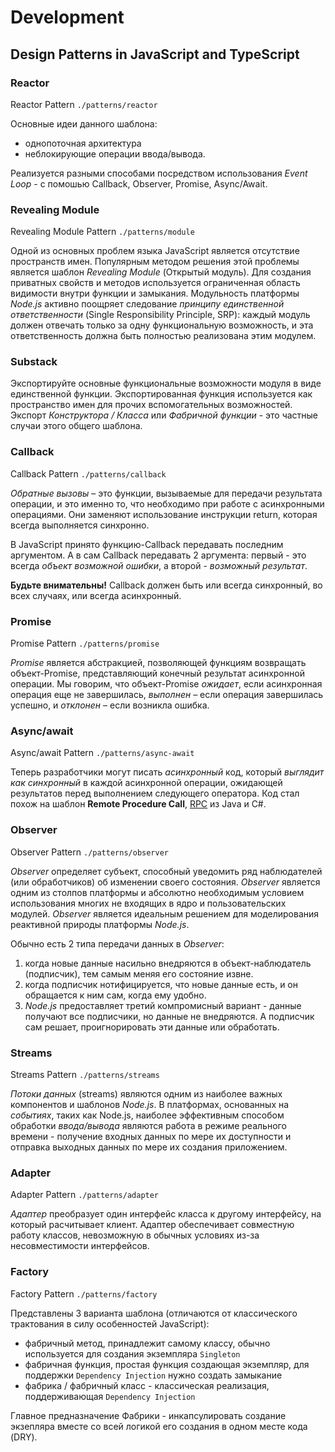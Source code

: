# Development

## Design Patterns in JavaScript and TypeScript

### Reactor

Reactor Pattern `./patterns/reactor`

Oсновные идеи данного шаблона:
- однопоточная архитектура
- неблокирующие операции ввода/вывода.

Реализуется разными способами посредством использования *Event Loop* - с помошью Callback, Observer, Promise, Async/Await.

### Revealing Module

Revealing Module Pattern `./patterns/module`

Одной из основных проблем языка JavaScript является отсутствие пространств имен. Популярным методом решения этой проблемы является шаблон *Revealing Module* (Открытый модуль). Для создания приватных свойств и методов используется ограниченная область видимости внутри функции и замыкания. Модульность платформы *Node.js* активно поощряет следование *принципу единственной ответственности* (Single Responsibility Principle, SRP): каждый модуль должен отвечать только за одну функциональную возможность, и эта ответственность должна быть
полностью реализована этим модулем.

### Substack

Экспортируйте основные функциональные возможности модуля в виде единственной функции. Экспортированная функция используется как пространство имен для прочих вспомогательных возможностей. Экспорт *Конструктора / Класса* или *Фабричной функции* - это частные случаи этого общего шаблона.

### Callback

Callback Pattern `./patterns/callback`

*Обратные вызовы* – это функции, вызываемые для передачи результата операции, и это именно то, что необходимо при работе с асинхронными операциями. Они заменяют использование инструкции return, которая всегда выполняется синхронно.

В JavaScript принято функцию-Callback передавать последним аргументом. А в сам Callback передавать 2 аргумента: первый - это всегда *объект возможной ошибки*, а второй - *возможный результат*.

**Будьте внимательны!** Callback должен быть или всегда синхронный, во всех случаях, или всегда асинхронный.

### Promise

Promise Pattern `./patterns/promise`

*Promise* является абстракцией, позволяющей функциям возвращать объект-Promise, представляющий конечный результат асинхронной операции. Мы говорим, что объект-Promise *ожидает*, если асинхронная операция еще не завершилась, *выполнен* – если операция завершилась успешно, и *отклонен* – если возникла ошибка.

### Async/await

Async/await Pattern `./patterns/async-await`

Теперь разработчики могут писать *асинхронный* код, который *выглядит как синхронный* в каждой асинхронной операции, ожидающей результатов перед выполнением следующего оператора. Код стал похож на шаблон **Remote Procedure Call**, [RPC](https://ru.wikipedia.org/wiki/Remote_Procedure_Call) из Java и С#.

### Observer

Observer Pattern `./patterns/observer`

*Observer* определяет субъект, способный уведомить ряд наблюдателей (или обработчиков) об изменении своего состояния. *Observer* является одним из столпов платформы и абсолютно необходимым условием использования многих не входящих в ядро и пользовательских модулей. *Observer* является идеальным решением для моделирования реактивной природы платформы *Node.js*.

Обычно есть 2 типа передачи данных в *Observer*:
1. когда новые данные насильно внедряются в объект-наблюдатель (подписчик), тем самым меняя его состояние извне.
2. когда подписчик нотифицируется, что новые данные есть, и он обращается к ним сам, когда ему удобно.
3. *Node.js* предоставляет третий компромисный вариант - данные получают все подписчики, но данные не внедряются. А подписчик сам решает, проигнорировать эти данные или обработать.

### Streams

Streams Pattern `./patterns/streams`

*Потоки данных* (streams) являются одним из наиболее важных компонентов и шаблонов *Node.js*. В платформах, основанных на *событиях*, таких как Node.js, наиболее эффективным
способом обработки *ввода/вывода* являются работа в режиме реального времени - получение входных данных по мере их доступности и отправка выходных данных по мере их создания приложением.

### Adapter

Adapter Pattern `./patterns/adapter`

*Адаптер* преобразует один интерфейс класса к другому интерфейсу, на который расчитывает клиент. Адаптер обеспечивает совместную работу классов, невозможную в обычных условиях из-за несовместимости интерфейсов.

### Factory

Factory Pattern `./patterns/factory`

Представлены 3 варианта шаблона (отличаются от классического трактования в силу особенностей JavaScript):

- фабричный метод, принадлежит самому классу, обычно используется для создания экземпляра `Singleton`
- фабричная функция, простая функция создающая экземпляр, для поддержки `Dependency Injection` нужно создать замыкание
- фабрика / фабричный класс - классическая реализация, поддерживающая `Dependency Injection`

Главное предназначение Фабрики - инкапсулировать создание экзепляра вместе со всей логикой его создания в одном месте кода (DRY).
